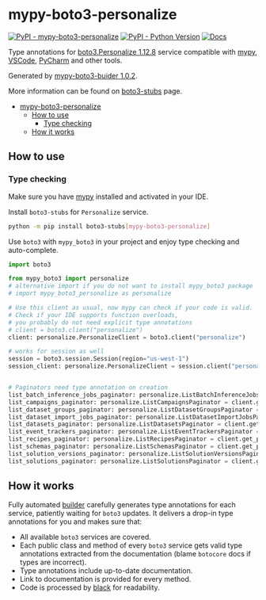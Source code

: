 # mypy-boto3-personalize

[![PyPI - mypy-boto3-personalize](https://img.shields.io/pypi/v/mypy-boto3-personalize.svg?color=blue)](https://pypi.org/project/mypy-boto3-personalize)
[![PyPI - Python Version](https://img.shields.io/pypi/pyversions/mypy-boto3-personalize.svg?color=blue)](https://pypi.org/project/mypy-boto3-personalize)
[![Docs](https://img.shields.io/readthedocs/mypy-boto3-builder.svg?color=blue)](https://mypy-boto3-builder.readthedocs.io/)

Type annotations for
[boto3.Personalize 1.12.8](https://boto3.amazonaws.com/v1/documentation/api/1.12.8/reference/services/personalize.html#Personalize) service
compatible with [mypy](https://github.com/python/mypy), [VSCode](https://code.visualstudio.com/),
[PyCharm](https://www.jetbrains.com/pycharm/) and other tools.

Generated by [mypy-boto3-buider 1.0.2](https://github.com/vemel/mypy_boto3_builder).

More information can be found on [boto3-stubs](https://pypi.org/project/boto3-stubs/) page.

- [mypy-boto3-personalize](#mypy-boto3-personalize)
  - [How to use](#how-to-use)
    - [Type checking](#type-checking)
  - [How it works](#how-it-works)

## How to use

### Type checking

Make sure you have [mypy](https://github.com/python/mypy) installed and activated in your IDE.

Install `boto3-stubs` for `Personalize` service.

```bash
python -m pip install boto3-stubs[mypy-boto3-personalize]
```

Use `boto3` with `mypy_boto3` in your project and enjoy type checking and auto-complete.

```python
import boto3

from mypy_boto3 import personalize
# alternative import if you do not want to install mypy_boto3 package
# import mypy_boto3_personalize as personalize

# Use this client as usual, now mypy can check if your code is valid.
# Check if your IDE supports function overloads,
# you probably do not need explicit type annotations
# client = boto3.client("personalize")
client: personalize.PersonalizeClient = boto3.client("personalize")

# works for session as well
session = boto3.session.Session(region="us-west-1")
session_client: personalize.PersonalizeClient = session.client("personalize")


# Paginators need type annotation on creation
list_batch_inference_jobs_paginator: personalize.ListBatchInferenceJobsPaginator = client.get_paginator("list_batch_inference_jobs")
list_campaigns_paginator: personalize.ListCampaignsPaginator = client.get_paginator("list_campaigns")
list_dataset_groups_paginator: personalize.ListDatasetGroupsPaginator = client.get_paginator("list_dataset_groups")
list_dataset_import_jobs_paginator: personalize.ListDatasetImportJobsPaginator = client.get_paginator("list_dataset_import_jobs")
list_datasets_paginator: personalize.ListDatasetsPaginator = client.get_paginator("list_datasets")
list_event_trackers_paginator: personalize.ListEventTrackersPaginator = client.get_paginator("list_event_trackers")
list_recipes_paginator: personalize.ListRecipesPaginator = client.get_paginator("list_recipes")
list_schemas_paginator: personalize.ListSchemasPaginator = client.get_paginator("list_schemas")
list_solution_versions_paginator: personalize.ListSolutionVersionsPaginator = client.get_paginator("list_solution_versions")
list_solutions_paginator: personalize.ListSolutionsPaginator = client.get_paginator("list_solutions")
```

## How it works

Fully automated [builder](https://github.com/vemel/mypy_boto3_builder) carefully generates
type annotations for each service, patiently waiting for `boto3` updates. It delivers
a drop-in type annotations for you and makes sure that:

- All available `boto3` services are covered.
- Each public class and method of every `boto3` service gets valid type annotations
  extracted from the documentation (blame `botocore` docs if types are incorrect).
- Type annotations include up-to-date documentation.
- Link to documentation is provided for every method.
- Code is processed by [black](https://github.com/psf/black) for readability.